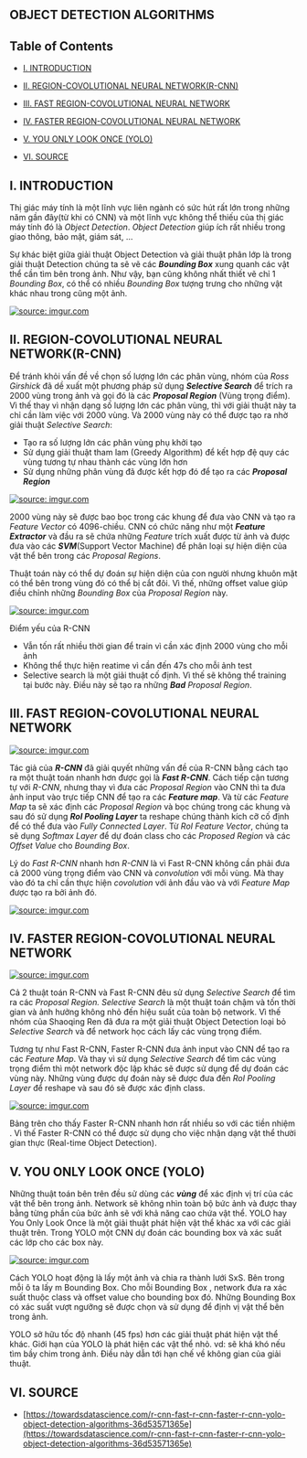 ## OBJECT DETECTION ALGORITHMS

## Table of Contents
<ul>
<li>

[I. INTRODUCTION](https://github.com/CuteBoiz/neuralnetwork/tree/master/)

</li>
<li>

[II. REGION-COVOLUTIONAL NEURAL NETWORK(R-CNN)](https://github.com/CuteBoiz/neuralnetwork/tree/master/)

</li>
<li>

[III. FAST REGION-COVOLUTIONAL NEURAL NETWORK](https://github.com/CuteBoiz/neuralnetwork/tree/master/)

</li>
<li>

[IV. FASTER REGION-COVOLUTIONAL NEURAL NETWORK](https://github.com/CuteBoiz/neuralnetwork/tree/master/)

</li>
<li>

[V. YOU ONLY LOOK ONCE (YOLO)](https://github.com/CuteBoiz/neuralnetwork/tree/master/)

</li>
<li>

[VI. SOURCE](https://github.com/CuteBoiz/neuralnetwork/tree/master/)

</li>
</ul>


## I. INTRODUCTION

<p>Thị giác máy tính là một lĩnh vực liên ngành có sức hút rất lớn trong những năm gần đây(từ khi có CNN) và một lĩnh vực không thể thiếu của thị giác máy tính đó là <i>Object Detection</i>. <i>Object Detection</i> giúp ích rất nhiều trong giao thông, bảo mật, giám sát, … </p>

<p>Sự khác biệt giữa giải thuật Object Detection và giải thuật phân lớp là trong giải thuật Detection chúng ta sẽ vẽ các <b><i>Bounding Box</i></b> xung quanh các vật thể cần tìm bên trong ảnh. Như vậy, bạn cũng không nhất thiết vẽ chỉ 1 <i>Bounding Box</i>, có thể có nhiều <i>Bounding Box</i> tượng trưng cho những vật khác nhau trong cũng một ảnh.</p>

<a href="https://imgur.com/Ix8GLa4"><img src="https://i.imgur.com/Ix8GLa4.png" title="source: imgur.com" /></a>

## II. REGION-COVOLUTIONAL NEURAL NETWORK(R-CNN)

<p>Để tránh khỏi vấn đề về chọn số lượng lớn các phân vùng, nhóm của <i>Ross Girshick</i> đã dề xuất một phương pháp sử dụng <b><i>Selective Search</i></b> để trích ra 2000 vùng trong ảnh và gọi đó là các <b><i>Proposal Region</i></b> (Vùng trọng điểm). Vì thế thay vì nhận dạng số lượng lớn các phân vùng, thì với giải thuật này ta chỉ cần làm việc với 2000 vùng. Và 2000 vùng này có thể được tạo ra nhờ giải thuật <i>Selective Search</i>:  </p>

<ul>
	<li>Tạo ra số lượng lớn các phân vùng phụ khởi tạo</li>
	<li>Sử dụng giải thuật tham lam (Greedy Algorithm) để kết hợp đệ quy các vùng tương tự nhau thành các vùng lớn hơn</li>
	<li>Sử dụng những phân vùng đã được kết hợp đó để tạo ra các <b><i>Proposal Region</i></b></li>
</ul>

<a href="https://imgur.com/qy65KRI"><img src="https://i.imgur.com/qy65KRI.png" title="source: imgur.com" /></a>

<p>2000 vùng này sẽ được bao bọc trong các khung để đưa vào CNN và tạo ra<i> Feature Vector</i> có 4096-chiều. CNN có chức năng như một <b><i>Feature Extractor</i></b> và đầu ra sẽ chứa những <i>Feature</i> trích xuất được từ ảnh và được đưa vào các <b><i>SVM</i></b>(Support Vector Machine) để phân loại sự hiện diện của vật thể bên trong các <i>Proposal Regions</i>.</p>

<p>Thuật toán này có thể dự đoán sự hiện diện của con người nhưng khuôn mặt có thể bên trong vùng đó có thể bị cắt đôi. Vì thế, những offset value giúp điều chỉnh những <i>Bounding Box</i> của <i>Proposal Region</i> này.</p>

<a href="https://imgur.com/ggKrlAu"><img src="https://i.imgur.com/ggKrlAu.png" title="source: imgur.com" /></a>

<p>Điểm yếu của R-CNN</p>

<ul>
	<li>Vẫn tốn rất nhiều thời gian để train vì cần xác định 2000 vùng cho mỗi ảnh</li>
	<li>Không thể thực hiện reatime vì cần đến 47s cho mỗi ảnh test</li>
	<li>Selective search là một giải thuật cố định. Vì thế sẽ không thể training tại bước này. Điều này sẽ tạo ra những <i><b>Bad</b> Proposal Region</i>.</li>
</ul>


## III. FAST REGION-COVOLUTIONAL NEURAL NETWORK

<a href="https://imgur.com/CJTJceR"><img src="https://i.imgur.com/CJTJceR.png" title="source: imgur.com" /></a>

<p>Tác giả của <i><b>R-CNN</b></i> đã giải quyết những vấn đề của R-CNN bằng cách tạo ra một thuật toán nhanh hơn được gọi là <b><i>Fast R-CNN</i></b>. Cách tiếp cận tương tự với <i>R-CNN</i>, nhưng thay vì đưa các <i>Proposal Region</i> vào CNN thì ta đưa ảnh input vào trực tiếp CNN để tạo ra các <b><i>Feature map</i></b>. Và từ các <i>Feature Map</i> ta sẽ xác định các <i>Proposal Region</i> và bọc chúng trong các khung và sau đó sử dụng <b><i>RoI Pooling Layer</i></b> ta reshape chúng thành kích cỡ cố định để có thể đưa vào <i>Fully Connected Layer</i>. Từ <i>RoI Feature Vector</i>, chúng ta sẽ dụng <i>Softmax Layer</i> để dự đoán class cho các <i>Proposed Region</i> và các <i>Offset Value</i> cho <i>Bounding Box</i>.</p>

<p>Lý do <i>Fast R-CNN</i> nhanh hơn <i>R-CNN</i> là vì Fast R-CNN không cần phải đưa cả 2000 vùng trọng điểm vào CNN và <i>convolution</i> với mỗi vùng. Mà thay vào đó ta chỉ cần thực hiện <i>covolution</i> với ảnh đầu vào và với <i>Feature Map</i> được tạo ra bởi ảnh đó. </p>

<a href="https://imgur.com/5Jdo7LU"><img src="https://i.imgur.com/5Jdo7LU.png" title="source: imgur.com" /></a>

## IV. FASTER REGION-COVOLUTIONAL NEURAL NETWORK

<a href="https://imgur.com/nbbI57r"><img src="https://i.imgur.com/nbbI57r.png" title="source: imgur.com" /></a>

<p>Cả 2 thuật toán R-CNN và Fast R-CNN đêu sử dụng <i>Selective Search</i> để tìm ra các <i>Proposal Region. Selective Search</i> là một thuật toán chậm và tốn thời gian và ảnh hưởng không nhỏ đến hiệu suất của toàn bộ network. Vì thế nhóm của Shaoqing Ren đã đưa ra một giải thuật Object Detection loại bỏ <i>Selective Search</i> và để network học cách lấy các vùng trọng điểm.</p>

<p>Tương tự như Fast R-CNN, Faster R-CNN đưa ảnh input vào CNN để tạo ra các <i>Feature Map</i>. Và thay vì sử dụng <i>Selective Search</i> để tìm các vùng trọng điểm thì một network độc lập khác sẽ được sử dụng để dự đoán các vùng này. Những vùng được dự đoán này sẽ được đưa đến <i>RoI Pooling Layer</i> để reshape và sau đó sẽ được xác định class.</p>

<a href="https://imgur.com/hzkX3yT"><img src="https://i.imgur.com/hzkX3yT.png" title="source: imgur.com" /></a>

<p>Bảng trên cho thấy Faster R-CNN nhanh hơn rất nhiều so với các tiền nhiệm . Vì thế Faster R-CNN có thể được sử dụng cho việc nhận dạng vật thể thười gian thực (Real-time Object Detection).</p>

## V. YOU ONLY LOOK ONCE (YOLO)

<p>Những thuật toán bên trên đều sử dùng các <b><i>vùng</i></b> để xác định vị trí của các vật thể bên trong ảnh. Network sẽ không nhìn toàn bộ bức ảnh và được thay bằng từng phần của bức ảnh sẽ với khả năng cao chứa vật thể. YOLO hay You Only Look Once là một giải thuật phát hiện vật thể khác xa với các giải thuật trên. Trong YOLO một CNN dự đoán các bounding box và xác suất các lớp cho các box này.</p>

<a href="https://imgur.com/tvrsHS4"><img src="https://i.imgur.com/tvrsHS4.png" title="source: imgur.com" /></a>

<p>Cách YOLO hoạt động là lấy một  ảnh và chia ra thành lưới SxS. Bên trong mỗi ô ta lấy m Bounding Box. Cho mỗi Bounding Box , network đưa ra xác suất thuộc class và offset value cho bounding box đó. Những Bounding Box có xác suất vượt ngưỡng sẽ được chọn và sử dụng để định vị vật thể bên trong ảnh.</p>

<p>YOLO sở hữu tốc độ nhanh (45 fps) hơn các giải thuật phát hiện vật thể khác. Giới hạn của YOLO là phát hiện các vật thể nhỏ. vd: sẽ khá khó nếu tìm bầy chim trong ảnh. Điều này dẫn tới hạn chế về không gian của giải thuật.</p>

## VI. SOURCE

<ul>
<li>

[https://towardsdatascience.com/r-cnn-fast-r-cnn-faster-r-cnn-yolo-object-detection-algorithms-36d53571365e](https://towardsdatascience.com/r-cnn-fast-r-cnn-faster-r-cnn-yolo-object-detection-algorithms-36d53571365e)

</li>
</ul>